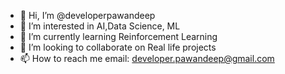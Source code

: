 - 👋 Hi, I’m @developerpawandeep
- 👀 I’m interested in AI,Data Science, ML
- 🌱 I’m currently learning Reinforcement Learning
- 💞️ I’m looking to collaborate on Real life projects 
- 📫 How to reach me email: developer.pawandeep@gmail.com

<!---
developerpawandeep/developerpawandeep is a ✨ special ✨ repository because its `README.md` (this file) appears on your GitHub profile.
You can click the Preview link to take a look at your changes.
--->
